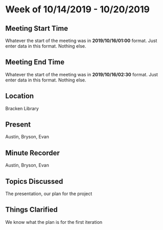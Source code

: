 # Week of 10/14/2019 - 10/20/2019

## Meeting Start Time

Whatever the start of the meeting was in **2019/10/16/01:00** format. Just enter data in this format. Nothing else.

## Meeting End Time

Whatever the start of the meeting was in **2019/10/16/02:30** format. Just enter data in this format. Nothing else.

## Location

Bracken Library

## Present

Austin, Bryson, Evan

## Minute Recorder

Austin, Bryson, Evan

## Topics Discussed

The presentation, our plan for the project

## Things Clarified

We know what the plan is for the first iteration
